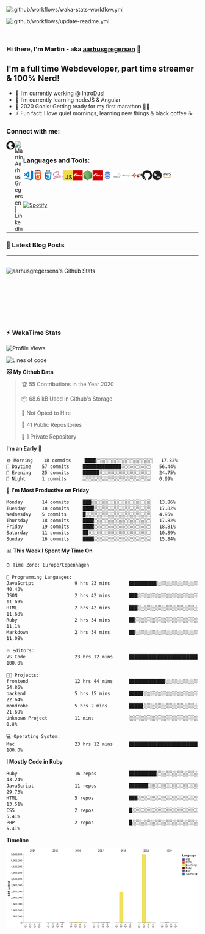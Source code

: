 ![.github/workflows/waka-stats-workflow.yml](https://github.com/aarhusgregersen/aarhusgregersen/workflows/.github/workflows/waka-stats-workflow.yml/badge.svg)

![.github/workflows/update-readme.yml](https://github.com/aarhusgregersen/aarhusgregersen/workflows/.github/workflows/update-readme.yml/badge.svg)

<br>



### Hi there, I'm Martin - aka [aarhusgregersen][website] 👋

## I'm a full time Webdeveloper, part time streamer & 100% Nerd!
- 🔭 I’m currently working @ [IntroDus][workwebsite]!
- 🌱 I’m currently learning nodeJS & Angular
- 🥅 2020 Goals: Getting ready for my first marathon 🏃‍♂️
- ⚡ Fun fact: I love quiet mornings, learning new things & black coffee ☕

### Connect with me:

[<img align="left" alt="mgregersen.dk" width="22px" src="https://raw.githubusercontent.com/iconic/open-iconic/master/svg/globe.svg" />][website]
[<img align="left" alt="Martin Aarhus Gregersen | LinkedIn" width="22px" src="https://cdn.jsdelivr.net/npm/simple-icons@v3/icons/linkedin.svg" />][linkedin]

<br />

### Languages and Tools:

<img align="left" alt="Visual Studio Code" width="26px" src="https://raw.githubusercontent.com/github/explore/80688e429a7d4ef2fca1e82350fe8e3517d3494d/topics/visual-studio-code/visual-studio-code.png" />
<img align="left" alt="HTML5" width="26px" src="https://raw.githubusercontent.com/github/explore/80688e429a7d4ef2fca1e82350fe8e3517d3494d/topics/html/html.png" />
<img align="left" alt="CSS3" width="26px" src="https://raw.githubusercontent.com/github/explore/80688e429a7d4ef2fca1e82350fe8e3517d3494d/topics/css/css.png" />
<img align="left" alt="Sass" width="26px" src="https://raw.githubusercontent.com/github/explore/80688e429a7d4ef2fca1e82350fe8e3517d3494d/topics/sass/sass.png" />
<img align="left" alt="JavaScript" width="26px" src="https://raw.githubusercontent.com/github/explore/80688e429a7d4ef2fca1e82350fe8e3517d3494d/topics/javascript/javascript.png" />
<img align="left" alt="Rails" width="26px" src="https://raw.githubusercontent.com/github/explore/fbceb94436312b6dacde68d122a5b9c7d11f9524/topics/rails/rails.png" />
<img align="left" alt="Node.js" width="26px" src="https://raw.githubusercontent.com/github/explore/80688e429a7d4ef2fca1e82350fe8e3517d3494d/topics/nodejs/nodejs.png" />
<img align="left" alt="Angular" width="26px" src="https://raw.githubusercontent.com/github/explore/fbceb94436312b6dacde68d122a5b9c7d11f9524/topics/rails/rails.png" />
<img align="left" alt="SQL" width="26px" src="https://raw.githubusercontent.com/github/explore/80688e429a7d4ef2fca1e82350fe8e3517d3494d/topics/sql/sql.png" />
<img align="left" alt="MySQL" width="26px" src="https://raw.githubusercontent.com/github/explore/80688e429a7d4ef2fca1e82350fe8e3517d3494d/topics/mysql/mysql.png" />
<img align="left" alt="MongoDB" width="26px" src="https://raw.githubusercontent.com/github/explore/80688e429a7d4ef2fca1e82350fe8e3517d3494d/topics/mongodb/mongodb.png" />
<img align="left" alt="Git" width="26px" src="https://raw.githubusercontent.com/github/explore/80688e429a7d4ef2fca1e82350fe8e3517d3494d/topics/git/git.png" />
<img align="left" alt="GitHub" width="26px" src="https://raw.githubusercontent.com/github/explore/78df643247d429f6cc873026c0622819ad797942/topics/github/github.png" />
<img align="left" alt="Terminal" width="26px" src="https://raw.githubusercontent.com/github/explore/80688e429a7d4ef2fca1e82350fe8e3517d3494d/topics/terminal/terminal.png" />
<img align="left" alt="AWS" width="26px" src="https://raw.githubusercontent.com/github/explore/fbceb94436312b6dacde68d122a5b9c7d11f9524/topics/aws/aws.png" />

<br />
<br />
<br />
<br />

[![Spotify](https://novatorem.aarhusgregersen.vercel.app/api/spotify)](https://open.spotify.com/user/116432010)

<br />
<br />

---

### 📕 Latest Blog Posts
<!-- BLOG-POST-LIST:START -->
<!-- BLOG-POST-LIST:END -->

---

<br />

<img align="left" alt="aarhusgregersens's Github Stats" src="https://github-readme-stats.aarhusgregersen.vercel.app/api?username=aarhusgregersen&show_icons=true&hide_border=true&count_private=true&theme=calm" />

<br />
<br />
<br />
<br />
<br />
<br />
<br />
<br />

### ⚡ WakaTime Stats

<!--START_SECTION:waka-->
![Profile Views](http://img.shields.io/badge/Profile%20Views-0-blue)

![Lines of code](https://img.shields.io/badge/From%20Hello%20World%20I%27ve%20Written-60664%20lines%20of%20code-blue)

**🐱 My Github Data** 

> 🏆 55 Contributions in the Year 2020
 > 
> 📦 68.6 kB Used in Github's Storage 
 > 
> 🚫 Not Opted to Hire
 > 
> 📜 41 Public Repositories
 > 
> 🔑 1 Private Repository 
 > 
**I'm an Early 🐤** 

```text
🌞 Morning    18 commits     ████░░░░░░░░░░░░░░░░░░░░░   17.82% 
🌆 Daytime    57 commits     ██████████████░░░░░░░░░░░   56.44% 
🌃 Evening    25 commits     ██████░░░░░░░░░░░░░░░░░░░   24.75% 
🌙 Night      1 commits      ░░░░░░░░░░░░░░░░░░░░░░░░░   0.99%

```
📅 **I'm Most Productive on Friday** 

```text
Monday       14 commits     ███░░░░░░░░░░░░░░░░░░░░░░   13.86% 
Tuesday      18 commits     ████░░░░░░░░░░░░░░░░░░░░░   17.82% 
Wednesday    5 commits      █░░░░░░░░░░░░░░░░░░░░░░░░   4.95% 
Thursday     18 commits     ████░░░░░░░░░░░░░░░░░░░░░   17.82% 
Friday       19 commits     ████░░░░░░░░░░░░░░░░░░░░░   18.81% 
Saturday     11 commits     ██░░░░░░░░░░░░░░░░░░░░░░░   10.89% 
Sunday       16 commits     ████░░░░░░░░░░░░░░░░░░░░░   15.84%

```


📊 **This Week I Spent My Time On** 

```text
⌚︎ Time Zone: Europe/Copenhagen

💬 Programming Languages: 
JavaScript               9 hrs 23 mins       ██████████░░░░░░░░░░░░░░░   40.43% 
JSON                     2 hrs 42 mins       ███░░░░░░░░░░░░░░░░░░░░░░   11.69% 
HTML                     2 hrs 42 mins       ███░░░░░░░░░░░░░░░░░░░░░░   11.68% 
Ruby                     2 hrs 34 mins       ██░░░░░░░░░░░░░░░░░░░░░░░   11.1% 
Markdown                 2 hrs 34 mins       ██░░░░░░░░░░░░░░░░░░░░░░░   11.08%

🔥 Editors: 
VS Code                  23 hrs 12 mins      █████████████████████████   100.0%

🐱‍💻 Projects: 
frontend                 12 hrs 44 mins      █████████████░░░░░░░░░░░░   54.86% 
backend                  5 hrs 15 mins       █████░░░░░░░░░░░░░░░░░░░░   22.64% 
mondrobe                 5 hrs 2 mins        █████░░░░░░░░░░░░░░░░░░░░   21.69% 
Unknown Project          11 mins             ░░░░░░░░░░░░░░░░░░░░░░░░░   0.8%

💻 Operating System: 
Mac                      23 hrs 12 mins      █████████████████████████   100.0%

```

**I Mostly Code in Ruby** 

```text
Ruby                     16 repos            ██████████░░░░░░░░░░░░░░░   43.24% 
JavaScript               11 repos            ███████░░░░░░░░░░░░░░░░░░   29.73% 
HTML                     5 repos             ███░░░░░░░░░░░░░░░░░░░░░░   13.51% 
CSS                      2 repos             █░░░░░░░░░░░░░░░░░░░░░░░░   5.41% 
PHP                      2 repos             █░░░░░░░░░░░░░░░░░░░░░░░░   5.41%

```


**Timeline**

![Chart not found](https://github.com/aarhusgregersen/aarhusgregersen/blob/master/charts/bar_graph.png) 


<!--END_SECTION:waka-->



[website]: https://mgregersen.dk
[workwebsite]: https://introdus.dk
[linkedin]: https://www.linkedin.com/in/martinaarhus/
